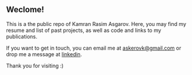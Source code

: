 ## Weclome!
This is a the public repo of Kamran Rasim Asgarov. Here, you may find my resume and list of past projects, as well as code and links to my publications.

If you want to get in touch, you can email me at askerovk@gmail.com or drop me a message at [linkedin](https://www.linkedin.com/in/k-r-asgarov/). 

Thank you for visiting :)
